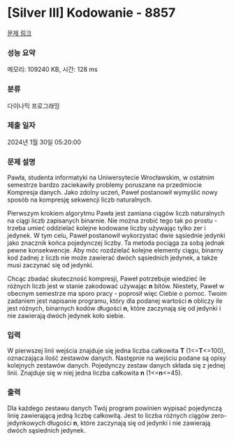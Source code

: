 # [Silver III] Kodowanie - 8857 

[문제 링크](https://www.acmicpc.net/problem/8857) 

### 성능 요약

메모리: 109240 KB, 시간: 128 ms

### 분류

다이나믹 프로그래밍

### 제출 일자

2024년 1월 30일 05:20:00

### 문제 설명

<p>Pawła, studenta informatyki na Uniwersytecie Wrocławskim, w ostatnim semestrze bardzo zaciekawiły problemy poruszane na przedmiocie Kompresja danych. Jako zdolny uczeń, Paweł postanowił wymyślić nowy sposób na kompresję sekwencji liczb naturalnych.</p>

<p>Pierwszym krokiem algorytmu Pawła jest zamiana ciągów liczb naturalnych na ciągi liczb zapisanych binarnie. Nie można zrobić tego tak po prostu - trzeba umieć oddzielać kolejne kodowane liczby używając tylko zer i jedynek. W tym celu, Paweł postanowił wykorzystać dwie sąsiednie jedynki jako znacznik końca pojedynczej liczby. Ta metoda pociąga za sobą jednak pewne konsekwencje. Aby móc rozdzielać kolejne elementy ciągu, binarny kod żadnej z liczb nie może zawierać dwóch sąsiednich jedynek, a także musi zaczynać się od jedynki.</p>

<p>Chcąc zbadać skuteczność kompresji, Paweł potrzebuje wiedzieć ile różnych liczb jest w stanie zakodować używając <strong>n</strong> bitów. Niestety, Paweł w obecnym semestrze ma sporo pracy - poprosił więc Ciebie o pomoc. Twoim zadaniem jest napisanie programu, który dla podanej wartości <strong>n</strong> obliczy ile jest różnych, binarnych kodów długości <strong>n</strong>, które zaczynają się od jedynki i nie zawierają dwóch jedynek koło siebie.</p>

### 입력 

 <p>W pierwszej linii wejścia znajduje się jedna liczba całkowita <strong>T</strong> (1<=<strong>T</strong><=100), oznaczająca ilość zestawów danych. Następnie na wejściu podane są opisy kolejnych zestawów danych. Pojedynczy zestaw danych składa się z jednej linii. Znajduje się w niej jedna liczba całkowita <strong>n</strong> (1<=<strong>n</strong><=45).<strong> </strong></p>

### 출력 

 <p>Dla każdego zestawu danych Twój program powinien wypisać pojedynczą linię zawierającą jedną liczbę całkowitą. Jest to liczba różnych ciągów zero-jedynkowych długości <strong>n</strong>, które zaczynają się od jedynki i nie zawierają dwóch sąsiednich jedynek.</p>

